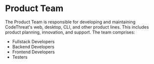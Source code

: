 # Product Team

The Product Team is responsible for developing and maintaining CodeThreat's web, desktop, CLI, and other product lines. This includes product planning, innovation, and support. The team comprises:

* Fullstack Developers
* Backend Developers
* Frontend Developers
* Testers
